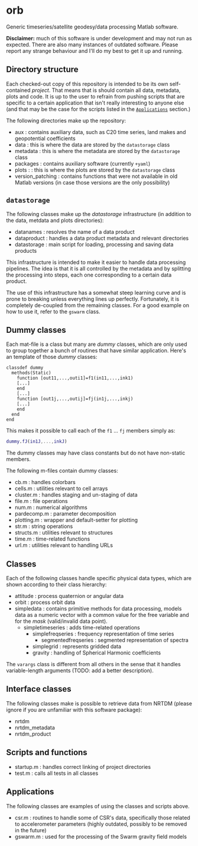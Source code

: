 # orb

Generic timeseries/satellite geodesy/data processing Matlab software.

**Disclaimer:** much of this software is under development and may not run as expected. There are also many instances of outdated software. Please report any strange behaviour and I'll do my best to get it up and running.

## Directory structure

Each checked-out copy of this repository is intended to be its own self-contained *project*. That means that is should contain all data, metadata, plots and code. It is up to the user to refrain from pushing scripts that are specific to a certain application that isn't really interesting to anyone else (and that may be the case for the scripts listed in the [`Applications`](#code) section.)

The following directories make up the repository:

* aux : contains auxiliary data, such as C20 time series, land makes and geopotential coefficients
* data : this is where the data are stored by the `datastorage` class
* metadata : this is where the metadata are stored by the `datastorage` class
* packages : contains auxiliary software (currently `+yaml`)
* plots :  : this is where the plots are stored by the `datastorage` class
* version_patching : contains functions that were not available in old Matlab versions (in case those versions are the only possibility)

## `datastorage`

The following classes make up the *datastorage* infrastructure (in addition to the data, metdata and plots directories):

* datanames : resolves the name of a data product
* dataproduct : handles a data product metadata and relevant directories
* datastorage : main script for loading, processing and saving data products

This infrastructure is intended to make it easier to handle data processing pipelines. The idea is that it is all controlled by the metadata and by splitting the processing into steps, each one corresponding to a certain data product.

The use of this infrastructure has a somewhat steep learning curve and is prone to breaking unless everything lines up perfectly. Fortunately, it is completely de-coupled from the remaining classes. For a good example on how to use it, refer to the `gswarm` class.

## Dummy classes

Each mat-file is a class but many are *dummy* classes, which are only used to group together a bunch of routines that have similar application. Here's an template of those *dummy* classes:

```
classdef dummy
  methods(Static)
    function [out11,...,outi1]=f1(in11,...,ink1)
    [...]
    end
    [...]
    function [out1j,...,outij]=fj(in1j,...,inkj)
    [...]
    end
  end
end
```

This makes it possible to call each of the `f1` ... `fj` members simply as:

```matlab
dummy.fJ(in1J,...,inkJ)
```

The dummy classes may have class constants but do not have non-static members.

The following m-files contain dummy classes:

* cb.m : handles colorbars
* cells.m : utilities relevant to cell arrays
* cluster.m : handles staging and un-staging of data
* file.m : file operations
* num.m : numerical algorithms
* pardecomp.m : parameter decomposition
* plotting.m : wrapper and default-setter for plotting
* str.m : string operations
* structs.m : utilities relevant to structures
* time.m : time-related functions
* url.m : utilities relevant to handling URLs


## Classes

Each of the following classes handle specific physical data types, which are shown according to their class hierarchy:

* attitude : process quaternion or angular data
* orbit : process orbit data
* simpledata : contains primitive methods for data processing, models data as a numeric vector with a common value for the free variable and for the *mask* (valid/invalid data point).
  * simpletimeseries : adds time-related operations
    * simplefreqseries : frequency representation of time series
      * segmentedfreqseries : segmented representation of spectra
    * simplegrid : represents gridded data
    * gravity : handling of Spherical Harmonic coefficients

The `varargs` class is different from all others in the sense that it handles variable-length arguments (TODO: add a better description).


## Interface classes

The following classes make is possible to retrieve data from NRTDM (please ignore if you are unfamiliar with this software package):

* nrtdm
* nrtdm_metadata
* nrtdm_product


## Scripts and functions

* startup.m : handles correct linking of project directories
* test.m : calls all tests in all classes


## Applications

The following classes are examples of using the classes and scripts above.

* csr.m : routines to handle some of CSR's data, specifically those related to accelerometer parameters (highly outdated, possibly to be removed in the future)
* gswarm.m : used for the processing of the Swarm gravity field models


